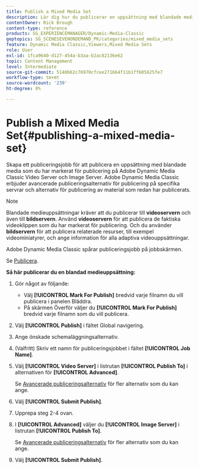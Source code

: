 ```yaml
---
title: Publish a Mixed Media Set
description: Lär dig hur du publicerar en uppsättning med blandade media från Adobe Dynamic Media Classic.
contentOwner: Rick Brough
content-type: reference
products: SG_EXPERIENCEMANAGER/Dynamic-Media-Classic
geptopics: SG_SCENESEVENONDEMAND_PK/categories/mixed_media_sets
feature: Dynamic Media Classic,Viewers,Mixed Media Sets
role: User
exl-id: 1fca9640-d127-454a-b3aa-b2ac82136e62
topic: Content Management
level: Intermediate
source-git-commit: 5140b62c76970cfcee271664f11b1ff605625fe7
workflow-type: tm+mt
source-wordcount: '239'
ht-degree: 0%

---
```


# Publish a Mixed Media Set{#publishing-a-mixed-media-set}

Skapa ett publiceringsjobb för att publicera en uppsättning med blandade media som du har markerat för publicering på Adobe Dynamic Media Classic Video Server och Image Server. Adobe Dynamic Media Classic erbjuder avancerade publiceringsalternativ för publicering på specifika servrar och alternativ för publicering av material som redan har publicerats.

>[!NOTE]
>
>Blandade medieuppsättningar kräver att du publicerar till **videoservern** och även till **bildservern**. Använd **videoservern** för att publicera de faktiska videoklippen som du har markerat för publicering. Och du använder **bildservern** för att publicera relaterade resurser, till exempel videominiatyrer, och ange information för alla adaptiva videouppsättningar.

Adobe Dynamic Media Classic spårar publiceringsjobb på jobbskärmen.

Se [Publicera](publishing-files.md#publishing_files).

<!-- 

Comment Type: remark
Last Modified By: unknown unknown 
Last Modified Date: 

<p>RB: Updated the following steps as per Cynthia email, 11/9/2012, added 11/12/2012</p>

 -->

**Så här publicerar du en blandad medieuppsättning:**

1. Gör något av följande:

   * Välj **[!UICONTROL Mark For Publish]** bredvid varje filnamn du vill publicera i panelen Bläddra.
   * På skärmen Överför väljer du **[!UICONTROL Mark For Publish]** bredvid varje filnamn som du vill publicera.

1. Välj **[!UICONTROL Publish]** i fältet Global navigering.
1. Ange önskade schemaläggningsalternativ.
1. (Valfritt) Skriv ett namn för publiceringsjobbet i fältet **[!UICONTROL Job Name]**.
1. Välj **[!UICONTROL Video Server]** i listrutan **[!UICONTROL Publish To]** i alternativen för **[!UICONTROL Advanced]**.

   Se [Avancerade publiceringsalternativ](publishing-files.md#advanced_publish_options) för fler alternativ som du kan ange.

1. Välj **[!UICONTROL Submit Publish]**.
1. Upprepa steg 2-4 ovan.
1. I **[!UICONTROL Advanced]** väljer du **[!UICONTROL Image Server]** i listrutan **[!UICONTROL Publish To]**.

   Se [Avancerade publiceringsalternativ](publishing-files.md#advanced_publish_options) för fler alternativ som du kan ange.

1. Välj **[!UICONTROL Submit Publish]**.
